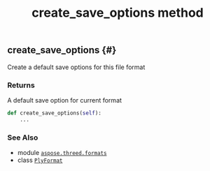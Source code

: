 ﻿---
title: create_save_options method
second_title: Aspose.3D for Python via .NET API References
description: 
type: docs
weight: 30
url: /aspose.threed.formats/plyformat/create_save_options/
is_root: false
---

## create_save_options {#}

Create a default save options for this file format


### Returns 


A default save option for current format


```python
def create_save_options(self):
    ...
```





### See Also
* module [`aspose.threed.formats`](../../)
* class [`PlyFormat`](/3d/python-net/aspose.threed.formats/plyformat)
